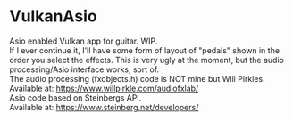 # VulkanAsio
Asio enabled Vulkan app for guitar. WIP.<br/>
If I ever continue it, I'll have some form of layout of "pedals" shown in the order you select the effects.
This is very ugly at the moment, but the audio processing/Asio interface works, sort of. <br/>
The audio processing (fxobjects.h) code is NOT mine but Will Pirkles. <br/>
Available at: https://www.willpirkle.com/audiofxlab/ <br/>
Asio code based on Steinbergs API.<br/>
Available at: https://www.steinberg.net/developers/ <br/>

